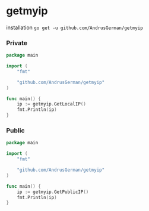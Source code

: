 # getmyip

installation
`go get -u github.com/AndrusGerman/getmyip`


### Private
```go
package main

import (
	"fmt"

	"github.com/AndrusGerman/getmyip"
)

func main() {
	ip := getmyip.GetLocalIP()
	fmt.Println(ip)
}

```


### Public
```go
package main

import (
	"fmt"

	"github.com/AndrusGerman/getmyip"
)

func main() {
	ip := getmyip.GetPublicIP()
	fmt.Println(ip)
}
```
